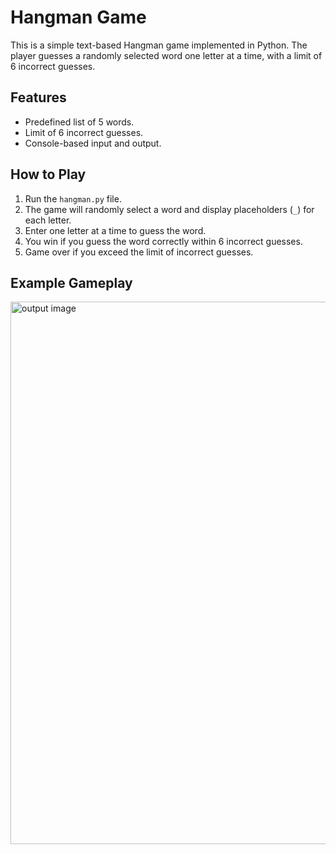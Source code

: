 
# Hangman Game

This is a simple text-based Hangman game implemented in Python. The player guesses a randomly selected word one letter at a time, with a limit of 6 incorrect guesses.

## Features
- Predefined list of 5 words.
- Limit of 6 incorrect guesses.
- Console-based input and output.

## How to Play
1. Run the `hangman.py` file.
2. The game will randomly select a word and display placeholders (`_`) for each letter.
3. Enter one letter at a time to guess the word.
4. You win if you guess the word correctly within 6 incorrect guesses.
5. Game over if you exceed the limit of incorrect guesses.

## Example Gameplay
<img width="1681" height="868" alt="output image" src="https://github.com/user-attachments/assets/044ca925-c7d6-495c-9fee-84c5296ed2f6" />
